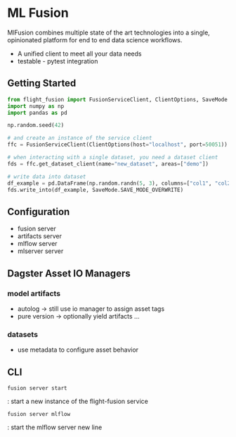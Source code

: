 # ML Fusion

MlFusion combines multiple state of the art technologies into a single,
opinionated platform for end to end data science workflows.

- A unified client to meet all your data needs
- testable - pytest integration

## Getting Started

```py
from flight_fusion import FusionServiceClient, ClientOptions, SaveMode
import numpy as np
import pandas as pd

np.random.seed(42)

# and create an instance of the service client
ffc = FusionServiceClient(ClientOptions(host="localhost", port=50051))

# when interacting with a single dataset, you need a dataset client
fds = ffc.get_dataset_client(name="new_dataset", areas=["demo"])
```

```py
# write data into dataset
df_example = pd.DataFrame(np.random.randn(5, 3), columns=["col1", "col2", "col3"])
fds.write_into(df_example, SaveMode.SAVE_MODE_OVERWRITE)
```

## Configuration

- fusion server
- artifacts server
- mlflow server
- mlserver server

## Dagster Asset IO Managers

### model artifacts

- autolog -> still use io manager to assign asset tags
- pure version -> optionally yield artifacts ...

### datasets

- use metadata to configure asset behavior

## CLI

`fusion server start`

: start a new instance of the flight-fusion service

`fusion server mlflow`

: start the mlflow server
new line
